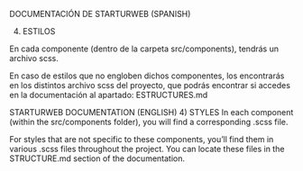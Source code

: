 DOCUMENTACIÓN DE STARTURWEB (SPANISH)

4) ESTILOS

En cada componente (dentro de la carpeta src/components), tendrás un archivo scss.

En caso de estilos que no engloben dichos componentes, los encontrarás en los distintos archivo scss del proyecto, que podrás encontrar si accedes en la documentación al apartado: ESTRUCTURES.md



STARTURWEB DOCUMENTATION (ENGLISH)
4) STYLES
In each component (within the src/components folder), you will find a corresponding .scss file.

For styles that are not specific to these components, you’ll find them in various .scss files throughout the project. You can locate these files in the STRUCTURE.md section of the documentation.